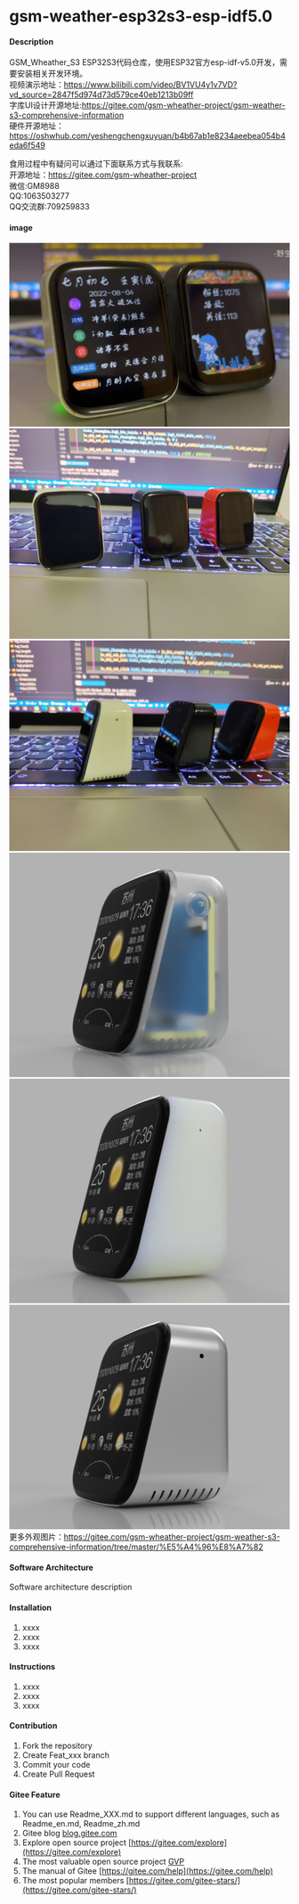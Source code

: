 # gsm-weather-esp32s3-esp-idf5.0

#### Description

GSM_Wheather_S3 ESP32S3代码仓库，使用ESP32官方esp-idf-v5.0开发，需要安装相关开发环境。
<br>
视频演示地址：https://www.bilibili.com/video/BV1VU4y1v7VD?vd_source=2847f5d974d73d579ce40eb1213b09ff
<br>
字库UI设计开源地址:https://gitee.com/gsm-wheather-project/gsm-weather-s3-comprehensive-information
<br>
硬件开源地址：https://oshwhub.com/yeshengchengxuyuan/b4b67ab1e8234aeebea054b4eda6f549

食用过程中有疑问可以通过下面联系方式与我联系:
<br>
开源地址：https://gitee.com/gsm-wheather-project
<br>
微信:GM8988
<br>
QQ:1063503277
<br>
QQ交流群:709259833

#### image
![image](doc/image/001.jpg)
![image](doc/image/002.jpg)
![image](doc/image/003.jpg)
![image](doc/image/004.jpg)
![image](doc/image/005.jpg)
![image](doc/image/006.jpg)
<br>
更多外观图片：https://gitee.com/gsm-wheather-project/gsm-weather-s3-comprehensive-information/tree/master/%E5%A4%96%E8%A7%82

#### Software Architecture
Software architecture description

#### Installation

1.  xxxx
2.  xxxx
3.  xxxx

#### Instructions

1.  xxxx
2.  xxxx
3.  xxxx

#### Contribution

1.  Fork the repository
2.  Create Feat_xxx branch
3.  Commit your code
4.  Create Pull Request


#### Gitee Feature

1.  You can use Readme\_XXX.md to support different languages, such as Readme\_en.md, Readme\_zh.md
2.  Gitee blog [blog.gitee.com](https://blog.gitee.com)
3.  Explore open source project [https://gitee.com/explore](https://gitee.com/explore)
4.  The most valuable open source project [GVP](https://gitee.com/gvp)
5.  The manual of Gitee [https://gitee.com/help](https://gitee.com/help)
6.  The most popular members  [https://gitee.com/gitee-stars/](https://gitee.com/gitee-stars/)
